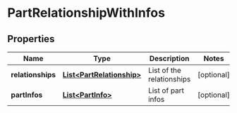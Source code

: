 
# PartRelationshipWithInfos

## Properties
Name | Type | Description | Notes
------------ | ------------- | ------------- | -------------
**relationships** | [**List&lt;PartRelationship&gt;**](PartRelationship.md) | List of the relationships |  [optional]
**partInfos** | [**List&lt;PartInfo&gt;**](PartInfo.md) | List of part infos |  [optional]




